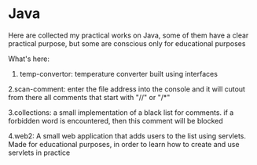 # Java
Here are collected my practical works on Java, some of them have a clear practical purpose,
but some are conscious only for educational purposes

What's here:


1. temp-convertor: 
temperature converter built using interfaces

2.scan-comment:
enter the file address into the console and it will cutout from
there all comments that start with "//" or "/*"

3.collections:
a small implementation of a black list for comments.
if a forbidden word is encountered, then this comment will be blocked

4.web2:
A small web application that adds users to the list using servlets.
Made for educational purposes, in order to learn how to create and use servlets in practice
